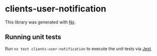 # clients-user-notification

This library was generated with [Nx](https://nx.dev).

## Running unit tests

Run `nx test clients-user-notification` to execute the unit tests via [Jest](https://jestjs.io).

